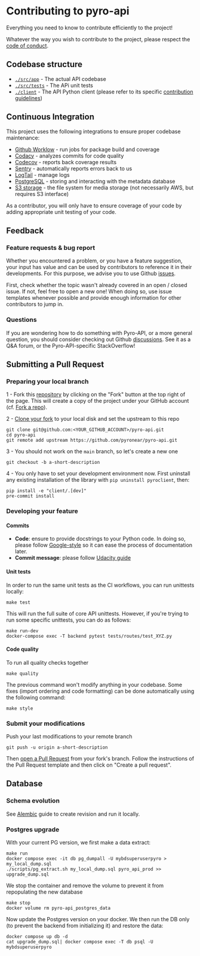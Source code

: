 # Contributing to pyro-api

Everything you need to know to contribute efficiently to the project!

Whatever the way you wish to contribute to the project, please respect the [code of conduct](CODE_OF_CONDUCT.md).



## Codebase structure

- [`./src/app`](src/app) - The actual API codebase
- [`./src/tests`](src/tests) - The APi unit tests
- [`./client`](client) - The API Python client (please refer to its specific [contribution guidelines](client/CONTRIBUTING.md))


## Continuous Integration

This project uses the following integrations to ensure proper codebase maintenance:

- [Github Worklow](https://help.github.com/en/actions/configuring-and-managing-workflows/configuring-a-workflow) - run jobs for package build and coverage
- [Codacy](https://www.codacy.com/) - analyzes commits for code quality
- [Codecov](https://codecov.io/) - reports back coverage results
- [Sentry](https://docs.sentry.io/platforms/python/) - automatically reports errors back to us
- [LogTail](https://betterstack.com/logtail) - manage logs
- [PostgreSQL](https://www.postgresql.org/) - storing and interacting with the metadata database
- [S3 storage](https://aws.amazon.com/s3/) - the file system for media storage (not necessarily AWS, but requires S3 interface)

As a contributor, you will only have to ensure coverage of your code by adding appropriate unit testing of your code.


## Feedback

### Feature requests & bug report

Whether you encountered a problem, or you have a feature suggestion, your input has value and can be used by contributors to reference it in their developments. For this purpose, we advise you to use Github [issues](https://github.com/pyronear/pyro-api/issues).

First, check whether the topic wasn't already covered in an open / closed issue. If not, feel free to open a new one! When doing so, use issue templates whenever possible and provide enough information for other contributors to jump in.

### Questions

If you are wondering how to do something with Pyro-API, or a more general question, you should consider checking out Github [discussions](https://github.com/pyronear/pyro-api/discussions). See it as a Q&A forum, or the Pyro-API-specific StackOverflow!



## Submitting a Pull Request

### Preparing your local branch

1 - Fork this [repository](https://github.com/pyronear/pyro-api) by clicking on the "Fork" button at the top right of the page. This will create a copy of the project under your GitHub account (cf. [Fork a repo](https://docs.github.com/en/get-started/quickstart/fork-a-repo)).

2 - [Clone your fork](https://docs.github.com/en/repositories/creating-and-managing-repositories/cloning-a-repository) to your local disk and set the upstream to this repo
```shell
git clone git@github.com:<YOUR_GITHUB_ACCOUNT>/pyro-api.git
cd pyro-api
git remote add upstream https://github.com/pyronear/pyro-api.git
```

3 - You should not work on the `main` branch, so let's create a new one
```shell
git checkout -b a-short-description
```

4 - You only have to set your development environment now. First uninstall any existing installation of the library with `pip uninstall pyroclient`, then:
```shell
pip install -e "client/.[dev]"
pre-commit install
```

### Developing your feature

#### Commits

- **Code**: ensure to provide docstrings to your Python code. In doing so, please follow [Google-style](https://sphinxcontrib-napoleon.readthedocs.io/en/latest/example_google.html) so it can ease the process of documentation later.
- **Commit message**: please follow [Udacity guide](http://udacity.github.io/git-styleguide/)

#### Unit tests

In order to run the same unit tests as the CI workflows, you can run unittests locally:

```shell
make test
```

This will run the full suite of core API unittests. However, if you're trying to run some specific unittests, you can do as follows:
```shell
make run-dev
docker-compose exec -T backend pytest tests/routes/test_XYZ.py
```

#### Code quality

To run all quality checks together

```shell
make quality
```

The previous command won't modify anything in your codebase. Some fixes (import ordering and code formatting) can be done automatically using the following command:

```shell
make style
```

### Submit your modifications

Push your last modifications to your remote branch
```shell
git push -u origin a-short-description
```

Then [open a Pull Request](https://docs.github.com/en/github/collaborating-with-pull-requests/proposing-changes-to-your-work-with-pull-requests/creating-a-pull-request) from your fork's branch. Follow the instructions of the Pull Request template and then click on "Create a pull request".


## Database

### Schema evolution

See [Alembic](https://github.com/pyronear/pyro-api/blob/main/src/alembic) guide to create revision and run it locally.


### Postgres upgrade

With your current PG version, we first make a data extract:
```shell
make run
docker compose exec -it db pg_dumpall -U mybdsuperuserpyro > my_local_dump.sql
./scripts/pg_extract.sh my_local_dump.sql pyro_api_prod >> upgrade_dump.sql
```
We stop the container and remove the volume to prevent it from repopulating the new database
```shell
make stop
docker volume rm pyro-api_postgres_data
```
Now update the Postgres version on your docker. We then run the DB only (to prevent the backend from initializing it) and restore the data:
```shell
docker compose up db -d
cat upgrade_dump.sql| docker compose exec -T db psql -U mybdsuperuserpyro
```
